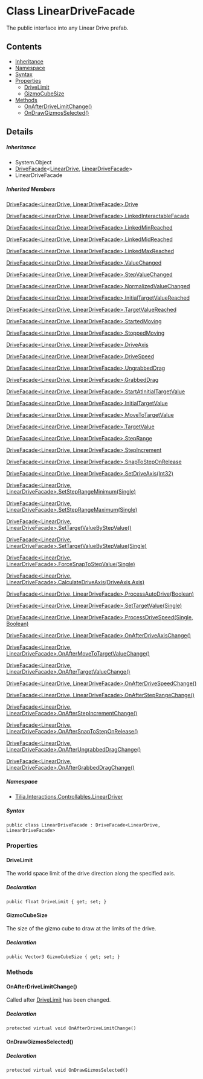 # Class LinearDriveFacade

The public interface into any Linear Drive prefab.

## Contents

* [Inheritance]
* [Namespace]
* [Syntax]
* [Properties]
  * [DriveLimit]
  * [GizmoCubeSize]
* [Methods]
  * [OnAfterDriveLimitChange()]
  * [OnDrawGizmosSelected()]

## Details

##### Inheritance

* System.Object
* [DriveFacade]<[LinearDrive], [LinearDriveFacade]\>
* LinearDriveFacade

##### Inherited Members

[DriveFacade<LinearDrive, LinearDriveFacade>.Drive]

[DriveFacade<LinearDrive, LinearDriveFacade>.LinkedInteractableFacade]

[DriveFacade<LinearDrive, LinearDriveFacade>.LinkedMinReached]

[DriveFacade<LinearDrive, LinearDriveFacade>.LinkedMidReached]

[DriveFacade<LinearDrive, LinearDriveFacade>.LinkedMaxReached]

[DriveFacade<LinearDrive, LinearDriveFacade>.ValueChanged]

[DriveFacade<LinearDrive, LinearDriveFacade>.StepValueChanged]

[DriveFacade<LinearDrive, LinearDriveFacade>.NormalizedValueChanged]

[DriveFacade<LinearDrive, LinearDriveFacade>.InitialTargetValueReached]

[DriveFacade<LinearDrive, LinearDriveFacade>.TargetValueReached]

[DriveFacade<LinearDrive, LinearDriveFacade>.StartedMoving]

[DriveFacade<LinearDrive, LinearDriveFacade>.StoppedMoving]

[DriveFacade<LinearDrive, LinearDriveFacade>.DriveAxis]

[DriveFacade<LinearDrive, LinearDriveFacade>.DriveSpeed]

[DriveFacade<LinearDrive, LinearDriveFacade>.UngrabbedDrag]

[DriveFacade<LinearDrive, LinearDriveFacade>.GrabbedDrag]

[DriveFacade<LinearDrive, LinearDriveFacade>.StartAtInitialTargetValue]

[DriveFacade<LinearDrive, LinearDriveFacade>.InitialTargetValue]

[DriveFacade<LinearDrive, LinearDriveFacade>.MoveToTargetValue]

[DriveFacade<LinearDrive, LinearDriveFacade>.TargetValue]

[DriveFacade<LinearDrive, LinearDriveFacade>.StepRange]

[DriveFacade<LinearDrive, LinearDriveFacade>.StepIncrement]

[DriveFacade<LinearDrive, LinearDriveFacade>.SnapToStepOnRelease]

[DriveFacade<LinearDrive, LinearDriveFacade>.SetDriveAxis(Int32)]

[DriveFacade<LinearDrive, LinearDriveFacade>.SetStepRangeMinimum(Single)]

[DriveFacade<LinearDrive, LinearDriveFacade>.SetStepRangeMaximum(Single)]

[DriveFacade<LinearDrive, LinearDriveFacade>.SetTargetValueByStepValue()]

[DriveFacade<LinearDrive, LinearDriveFacade>.SetTargetValueByStepValue(Single)]

[DriveFacade<LinearDrive, LinearDriveFacade>.ForceSnapToStepValue(Single)]

[DriveFacade<LinearDrive, LinearDriveFacade>.CalculateDriveAxis(DriveAxis.Axis)]

[DriveFacade<LinearDrive, LinearDriveFacade>.ProcessAutoDrive(Boolean)]

[DriveFacade<LinearDrive, LinearDriveFacade>.SetTargetValue(Single)]

[DriveFacade<LinearDrive, LinearDriveFacade>.ProcessDriveSpeed(Single, Boolean)]

[DriveFacade<LinearDrive, LinearDriveFacade>.OnAfterDriveAxisChange()]

[DriveFacade<LinearDrive, LinearDriveFacade>.OnAfterMoveToTargetValueChange()]

[DriveFacade<LinearDrive, LinearDriveFacade>.OnAfterTargetValueChange()]

[DriveFacade<LinearDrive, LinearDriveFacade>.OnAfterDriveSpeedChange()]

[DriveFacade<LinearDrive, LinearDriveFacade>.OnAfterStepRangeChange()]

[DriveFacade<LinearDrive, LinearDriveFacade>.OnAfterStepIncrementChange()]

[DriveFacade<LinearDrive, LinearDriveFacade>.OnAfterSnapToStepOnRelease()]

[DriveFacade<LinearDrive, LinearDriveFacade>.OnAfterUngrabbedDragChange()]

[DriveFacade<LinearDrive, LinearDriveFacade>.OnAfterGrabbedDragChange()]

##### Namespace

* [Tilia.Interactions.Controllables.LinearDriver]

##### Syntax

```
public class LinearDriveFacade : DriveFacade<LinearDrive, LinearDriveFacade>
```

### Properties

#### DriveLimit

The world space limit of the drive direction along the specified axis.

##### Declaration

```
public float DriveLimit { get; set; }
```

#### GizmoCubeSize

The size of the gizmo cube to draw at the limits of the drive.

##### Declaration

```
public Vector3 GizmoCubeSize { get; set; }
```

### Methods

#### OnAfterDriveLimitChange()

Called after [DriveLimit] has been changed.

##### Declaration

```
protected virtual void OnAfterDriveLimitChange()
```

#### OnDrawGizmosSelected()

##### Declaration

```
protected virtual void OnDrawGizmosSelected()
```

[DriveFacade]: ../Driver/DriveFacade-2.md
[LinearDrive]: LinearDrive.md
[LinearDriveFacade]: LinearDriveFacade.md
[DriveFacade<LinearDrive, LinearDriveFacade>.Drive]: Tilia.Interactions.Controllables.Driver.DriveFacade-2.md#Tilia_Interactions_Controllables_Driver_DriveFacade_2_Drive
[DriveFacade<LinearDrive, LinearDriveFacade>.LinkedInteractableFacade]: Tilia.Interactions.Controllables.Driver.DriveFacade-2.md#Tilia_Interactions_Controllables_Driver_DriveFacade_2_LinkedInteractableFacade
[DriveFacade<LinearDrive, LinearDriveFacade>.LinkedMinReached]: Tilia.Interactions.Controllables.Driver.DriveFacade-2.md#Tilia_Interactions_Controllables_Driver_DriveFacade_2_LinkedMinReached
[DriveFacade<LinearDrive, LinearDriveFacade>.LinkedMidReached]: Tilia.Interactions.Controllables.Driver.DriveFacade-2.md#Tilia_Interactions_Controllables_Driver_DriveFacade_2_LinkedMidReached
[DriveFacade<LinearDrive, LinearDriveFacade>.LinkedMaxReached]: Tilia.Interactions.Controllables.Driver.DriveFacade-2.md#Tilia_Interactions_Controllables_Driver_DriveFacade_2_LinkedMaxReached
[DriveFacade<LinearDrive, LinearDriveFacade>.ValueChanged]: Tilia.Interactions.Controllables.Driver.DriveFacade-2.md#Tilia_Interactions_Controllables_Driver_DriveFacade_2_ValueChanged
[DriveFacade<LinearDrive, LinearDriveFacade>.StepValueChanged]: Tilia.Interactions.Controllables.Driver.DriveFacade-2.md#Tilia_Interactions_Controllables_Driver_DriveFacade_2_StepValueChanged
[DriveFacade<LinearDrive, LinearDriveFacade>.NormalizedValueChanged]: Tilia.Interactions.Controllables.Driver.DriveFacade-2.md#Tilia_Interactions_Controllables_Driver_DriveFacade_2_NormalizedValueChanged
[DriveFacade<LinearDrive, LinearDriveFacade>.InitialTargetValueReached]: Tilia.Interactions.Controllables.Driver.DriveFacade-2.md#Tilia_Interactions_Controllables_Driver_DriveFacade_2_InitialTargetValueReached
[DriveFacade<LinearDrive, LinearDriveFacade>.TargetValueReached]: Tilia.Interactions.Controllables.Driver.DriveFacade-2.md#Tilia_Interactions_Controllables_Driver_DriveFacade_2_TargetValueReached
[DriveFacade<LinearDrive, LinearDriveFacade>.StartedMoving]: Tilia.Interactions.Controllables.Driver.DriveFacade-2.md#Tilia_Interactions_Controllables_Driver_DriveFacade_2_StartedMoving
[DriveFacade<LinearDrive, LinearDriveFacade>.StoppedMoving]: Tilia.Interactions.Controllables.Driver.DriveFacade-2.md#Tilia_Interactions_Controllables_Driver_DriveFacade_2_StoppedMoving
[DriveFacade<LinearDrive, LinearDriveFacade>.DriveAxis]: Tilia.Interactions.Controllables.Driver.DriveFacade-2.md#Tilia_Interactions_Controllables_Driver_DriveFacade_2_DriveAxis
[DriveFacade<LinearDrive, LinearDriveFacade>.DriveSpeed]: Tilia.Interactions.Controllables.Driver.DriveFacade-2.md#Tilia_Interactions_Controllables_Driver_DriveFacade_2_DriveSpeed
[DriveFacade<LinearDrive, LinearDriveFacade>.UngrabbedDrag]: Tilia.Interactions.Controllables.Driver.DriveFacade-2.md#Tilia_Interactions_Controllables_Driver_DriveFacade_2_UngrabbedDrag
[DriveFacade<LinearDrive, LinearDriveFacade>.GrabbedDrag]: Tilia.Interactions.Controllables.Driver.DriveFacade-2.md#Tilia_Interactions_Controllables_Driver_DriveFacade_2_GrabbedDrag
[DriveFacade<LinearDrive, LinearDriveFacade>.StartAtInitialTargetValue]: Tilia.Interactions.Controllables.Driver.DriveFacade-2.md#Tilia_Interactions_Controllables_Driver_DriveFacade_2_StartAtInitialTargetValue
[DriveFacade<LinearDrive, LinearDriveFacade>.InitialTargetValue]: Tilia.Interactions.Controllables.Driver.DriveFacade-2.md#Tilia_Interactions_Controllables_Driver_DriveFacade_2_InitialTargetValue
[DriveFacade<LinearDrive, LinearDriveFacade>.MoveToTargetValue]: Tilia.Interactions.Controllables.Driver.DriveFacade-2.md#Tilia_Interactions_Controllables_Driver_DriveFacade_2_MoveToTargetValue
[DriveFacade<LinearDrive, LinearDriveFacade>.TargetValue]: Tilia.Interactions.Controllables.Driver.DriveFacade-2.md#Tilia_Interactions_Controllables_Driver_DriveFacade_2_TargetValue
[DriveFacade<LinearDrive, LinearDriveFacade>.StepRange]: Tilia.Interactions.Controllables.Driver.DriveFacade-2.md#Tilia_Interactions_Controllables_Driver_DriveFacade_2_StepRange
[DriveFacade<LinearDrive, LinearDriveFacade>.StepIncrement]: Tilia.Interactions.Controllables.Driver.DriveFacade-2.md#Tilia_Interactions_Controllables_Driver_DriveFacade_2_StepIncrement
[DriveFacade<LinearDrive, LinearDriveFacade>.SnapToStepOnRelease]: Tilia.Interactions.Controllables.Driver.DriveFacade-2.md#Tilia_Interactions_Controllables_Driver_DriveFacade_2_SnapToStepOnRelease
[DriveFacade<LinearDrive, LinearDriveFacade>.SetDriveAxis(Int32)]: Tilia.Interactions.Controllables.Driver.DriveFacade-2.md#Tilia_Interactions_Controllables_Driver_DriveFacade_2_SetDriveAxis_System_Int32_
[DriveFacade<LinearDrive, LinearDriveFacade>.SetStepRangeMinimum(Single)]: Tilia.Interactions.Controllables.Driver.DriveFacade-2.md#Tilia_Interactions_Controllables_Driver_DriveFacade_2_SetStepRangeMinimum_System_Single_
[DriveFacade<LinearDrive, LinearDriveFacade>.SetStepRangeMaximum(Single)]: Tilia.Interactions.Controllables.Driver.DriveFacade-2.md#Tilia_Interactions_Controllables_Driver_DriveFacade_2_SetStepRangeMaximum_System_Single_
[DriveFacade<LinearDrive, LinearDriveFacade>.SetTargetValueByStepValue()]: Tilia.Interactions.Controllables.Driver.DriveFacade-2.md#Tilia_Interactions_Controllables_Driver_DriveFacade_2_SetTargetValueByStepValue
[DriveFacade<LinearDrive, LinearDriveFacade>.SetTargetValueByStepValue(Single)]: Tilia.Interactions.Controllables.Driver.DriveFacade-2.md#Tilia_Interactions_Controllables_Driver_DriveFacade_2_SetTargetValueByStepValue_System_Single_
[DriveFacade<LinearDrive, LinearDriveFacade>.ForceSnapToStepValue(Single)]: Tilia.Interactions.Controllables.Driver.DriveFacade-2.md#Tilia_Interactions_Controllables_Driver_DriveFacade_2_ForceSnapToStepValue_System_Single_
[DriveFacade<LinearDrive, LinearDriveFacade>.CalculateDriveAxis(DriveAxis.Axis)]: Tilia.Interactions.Controllables.Driver.DriveFacade-2.md#Tilia_Interactions_Controllables_Driver_DriveFacade_2_CalculateDriveAxis_Tilia_Interactions_Controllables_Driver_DriveAxis_Axis_
[DriveFacade<LinearDrive, LinearDriveFacade>.ProcessAutoDrive(Boolean)]: Tilia.Interactions.Controllables.Driver.DriveFacade-2.md#Tilia_Interactions_Controllables_Driver_DriveFacade_2_ProcessAutoDrive_System_Boolean_
[DriveFacade<LinearDrive, LinearDriveFacade>.SetTargetValue(Single)]: Tilia.Interactions.Controllables.Driver.DriveFacade-2.md#Tilia_Interactions_Controllables_Driver_DriveFacade_2_SetTargetValue_System_Single_
[DriveFacade<LinearDrive, LinearDriveFacade>.ProcessDriveSpeed(Single, Boolean)]: Tilia.Interactions.Controllables.Driver.DriveFacade-2.md#Tilia_Interactions_Controllables_Driver_DriveFacade_2_ProcessDriveSpeed_System_Single_System_Boolean_
[DriveFacade<LinearDrive, LinearDriveFacade>.OnAfterDriveAxisChange()]: Tilia.Interactions.Controllables.Driver.DriveFacade-2.md#Tilia_Interactions_Controllables_Driver_DriveFacade_2_OnAfterDriveAxisChange
[DriveFacade<LinearDrive, LinearDriveFacade>.OnAfterMoveToTargetValueChange()]: Tilia.Interactions.Controllables.Driver.DriveFacade-2.md#Tilia_Interactions_Controllables_Driver_DriveFacade_2_OnAfterMoveToTargetValueChange
[DriveFacade<LinearDrive, LinearDriveFacade>.OnAfterTargetValueChange()]: Tilia.Interactions.Controllables.Driver.DriveFacade-2.md#Tilia_Interactions_Controllables_Driver_DriveFacade_2_OnAfterTargetValueChange
[DriveFacade<LinearDrive, LinearDriveFacade>.OnAfterDriveSpeedChange()]: Tilia.Interactions.Controllables.Driver.DriveFacade-2.md#Tilia_Interactions_Controllables_Driver_DriveFacade_2_OnAfterDriveSpeedChange
[DriveFacade<LinearDrive, LinearDriveFacade>.OnAfterStepRangeChange()]: Tilia.Interactions.Controllables.Driver.DriveFacade-2.md#Tilia_Interactions_Controllables_Driver_DriveFacade_2_OnAfterStepRangeChange
[DriveFacade<LinearDrive, LinearDriveFacade>.OnAfterStepIncrementChange()]: Tilia.Interactions.Controllables.Driver.DriveFacade-2.md#Tilia_Interactions_Controllables_Driver_DriveFacade_2_OnAfterStepIncrementChange
[DriveFacade<LinearDrive, LinearDriveFacade>.OnAfterSnapToStepOnRelease()]: Tilia.Interactions.Controllables.Driver.DriveFacade-2.md#Tilia_Interactions_Controllables_Driver_DriveFacade_2_OnAfterSnapToStepOnRelease
[DriveFacade<LinearDrive, LinearDriveFacade>.OnAfterUngrabbedDragChange()]: Tilia.Interactions.Controllables.Driver.DriveFacade-2.md#Tilia_Interactions_Controllables_Driver_DriveFacade_2_OnAfterUngrabbedDragChange
[DriveFacade<LinearDrive, LinearDriveFacade>.OnAfterGrabbedDragChange()]: Tilia.Interactions.Controllables.Driver.DriveFacade-2.md#Tilia_Interactions_Controllables_Driver_DriveFacade_2_OnAfterGrabbedDragChange
[Tilia.Interactions.Controllables.LinearDriver]: README.md
[DriveLimit]: LinearDriveFacade.md#DriveLimit
[Inheritance]: #Inheritance
[Namespace]: #Namespace
[Syntax]: #Syntax
[Properties]: #Properties
[DriveLimit]: #DriveLimit
[GizmoCubeSize]: #GizmoCubeSize
[Methods]: #Methods
[OnAfterDriveLimitChange()]: #OnAfterDriveLimitChange
[OnDrawGizmosSelected()]: #OnDrawGizmosSelected
